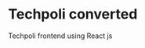 # Techpoli converted

Techpoli frontend using React js

<!---I’m currently learning React, and I will update my techpoli project using React in the next period.--->
